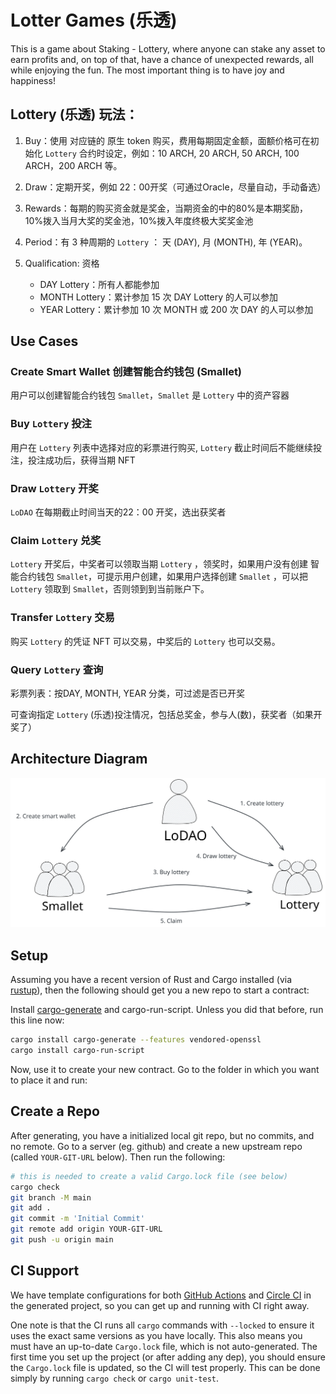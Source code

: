 # Lotter Games (乐透)

This is a game about Staking - Lottery, where anyone can stake any asset to earn profits and, on top of that, have a chance of unexpected rewards, all while enjoying the fun. The most important thing is to have joy and happiness!

## **Lottery (乐透)** 玩法：

1. Buy：使用 对应链的 原生 token 购买，费用每期固定金额，面额价格可在初始化 `Lottery` 合约时设定，例如：10 ARCH, 20 ARCH, 50 ARCH, 100 ARCH，200 ARCH 等。

2. Draw：定期开奖，例如 22：00开奖（可通过Oracle，尽量自动，手动备选）

3. Rewards：每期的购买资金就是奖金，当期资金的中的80%是本期奖励，10%拨入当月大奖的奖金池，10%拨入年度终极大奖奖金池

4. Period：有 3 种周期的 `Lottery` ： 天 (DAY), 月 (MONTH), 年 (YEAR)。
   
5. Qualification: 资格
    - DAY Lottery：所有人都能参加
    - MONTH Lottery：累计参加 15 次 DAY Lottery 的人可以参加
    - YEAR Lottery：累计参加 10 次 MONTH 或 200 次 DAY 的人可以参加

## Use Cases

### Create Smart Wallet 创建智能合约钱包 (Smallet)

用户可以创建智能合约钱包 `Smallet`，`Smallet` 是 `Lottery` 中的资产容器

### Buy `Lottery` 投注

用户在 `Lottery` 列表中选择对应的彩票进行购买, `Lottery` 截止时间后不能继续投注，投注成功后，获得当期 NFT

### Draw `Lottery` 开奖

`LoDAO` 在每期截止时间当天的22：00 开奖，选出获奖者

### Claim `Lottery` 兑奖

`Lottery` 开奖后，中奖者可以领取当期 `Lottery` ，领奖时，如果用户没有创建 智能合约钱包 `Smallet`，可提示用户创建，如果用户选择创建 `Smallet` ，可以把 `Lottery` 领取到 `Smallet`，否则领到到当前账户下。

### Transfer `Lottery` 交易

购买 `Lottery` 的凭证 NFT 可以交易，中奖后的 `Lottery` 也可以交易。

### Query `Lottery` 查询

彩票列表：按DAY, MONTH, YEAR 分类，可过滤是否已开奖

可查询指定 `Lottery` (乐透)投注情况，包括总奖金，参与人(数)，获奖者（如果开奖了）

## Architecture Diagram

![avatar](lottery-arch.svg)

## Setup

Assuming you have a recent version of Rust and Cargo installed
(via [rustup](https://rustup.rs/)),
then the following should get you a new repo to start a contract:

Install [cargo-generate](https://github.com/ashleygwilliams/cargo-generate) and cargo-run-script.
Unless you did that before, run this line now:

```sh
cargo install cargo-generate --features vendored-openssl
cargo install cargo-run-script
```

Now, use it to create your new contract.
Go to the folder in which you want to place it and run:

## Create a Repo

After generating, you have a initialized local git repo, but no commits, and no remote.
Go to a server (eg. github) and create a new upstream repo (called `YOUR-GIT-URL` below).
Then run the following:

```sh
# this is needed to create a valid Cargo.lock file (see below)
cargo check
git branch -M main
git add .
git commit -m 'Initial Commit'
git remote add origin YOUR-GIT-URL
git push -u origin main
```

## CI Support

We have template configurations for both [GitHub Actions](.github/workflows/Basic.yml)
and [Circle CI](.circleci/config.yml) in the generated project, so you can
get up and running with CI right away.

One note is that the CI runs all `cargo` commands
with `--locked` to ensure it uses the exact same versions as you have locally. This also means
you must have an up-to-date `Cargo.lock` file, which is not auto-generated.
The first time you set up the project (or after adding any dep), you should ensure the
`Cargo.lock` file is updated, so the CI will test properly. This can be done simply by
running `cargo check` or `cargo unit-test`.

